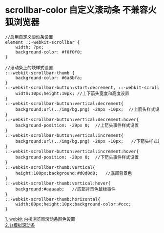 # scrollbar-color   自定义滚动条  不兼容火狐浏览器
<pre>
//启用自定义滚动条设置
element ::-webkit-scrollbar {
    width: 7px;
    background-color: #f0f0f0;
}

//滚动条上的块样式设置
::-webkit-scrollbar-thumb {
    background-color: #6a8bfa;
}
::-webkit-scrollbar-button:start:decrement, ::-webkit-scrollbar-button:end:increment{
    width:10px;height:10px; //上下箭头宽度和高度设置
}   
::-webkit-scrollbar-button:vertical:decrement{
    background:url(../img/bg.png) -29px -10px;  //上箭头样式设置
}  
::-webkit-scrollbar-button:vertical:decrement:hover{
    background-position: -29px 0;  //上箭头事件样式设置
}          
::-webkit-scrollbar-button:vertical:increment{
    background:url(../img/bg.png) -20px -10px;   //下箭头样式设置
}    
::-webkit-scrollbar-button:vertical:increment:hover{
    background-position: -20px 0;  //下箭头事件样式设置
}          
::-webkit-scrollbar-thumb:vertical{
    height:100px;background:#d0d0d0;   //底部背景色
}  
::-webkit-scrollbar-thumb:vertical:hover{
    background:#aaaaab;   //底部背景色鼠标事件
}         
::-webkit-scrollbar-thumb:horizontal{
    width:80px;height:10px;background-color:#ccc;
}
</pre>

<a href="http://www.lyblog.net/detail/314.html" target="_blank">1. webkit 内核浏览器滚动条颜色设置</a><br/>
<a href="http://passer-by.com/widget/jquery-scrollbar/" target="_blank">2. js模拟滚动条</a>
 
